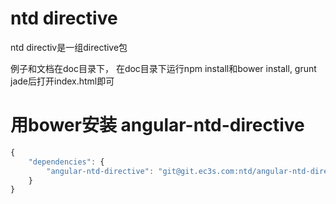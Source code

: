# ntd directive

ntd directiv是一组directive包


例子和文档在doc目录下， 在doc目录下运行npm install和bower install, grunt jade后打开index.html即可


# 用bower安装 angular-ntd-directive

```js
{
    "dependencies": {
        "angular-ntd-directive": "git@git.ec3s.com:ntd/angular-ntd-directive.git#0.0.4"
    }
}
```


